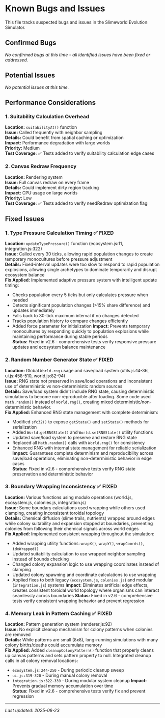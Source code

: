 # Known Bugs and Issues

This file tracks suspected bugs and issues in the Slimeworld Evolution Simulator.

## Confirmed Bugs

*No confirmed bugs at this time - all identified issues have been fixed or addressed.*

## Potential Issues

*No potential issues at this time.*

## Performance Considerations

### 1. Suitability Calculation Overhead
**Location:** `suitabilityAt()` function  
**Issue:** Called frequently with neighbor sampling  
**Details:** Could benefit from spatial caching or optimization  
**Impact:** Performance degradation with large worlds  
**Priority:** Medium  
**Test Coverage:** ✅ Tests added to verify suitability calculation edge cases

### 2. Canvas Redraw Frequency
**Location:** Rendering system  
**Issue:** Full canvas redraw on every frame  
**Details:** Could implement dirty region tracking  
**Impact:** CPU usage on large worlds  
**Priority:** Low  
**Test Coverage:** ✅ Tests added to verify needRedraw optimization flag

## Fixed Issues

### 1. Type Pressure Calculation Timing ✅ FIXED
**Location:** `updateTypePressure()` function (ecosystem.js:11, integration.js:322)  
**Issue:** Called every 30 ticks, allowing rapid population changes to create temporary monocultures before pressure adjustment  
**Details:** Fixed-interval updates were too slow to respond to rapid population explosions, allowing single archetypes to dominate temporarily and disrupt ecosystem balance  
**Fix Applied:** Implemented adaptive pressure system with intelligent update timing:
- Checks population every 5 ticks but only calculates pressure when needed
- Detects significant population changes (>15% share difference) and updates immediately
- Falls back to 30-tick maximum interval if no changes detected
- Tracks population history to compare changes efficiently
- Added force parameter for initialization
**Impact:** Prevents temporary monocultures by responding quickly to population explosions while maintaining performance during stable periods  
**Status:** Fixed in v2.6 - comprehensive tests verify responsive pressure updates and ecosystem balance maintenance

### 2. Random Number Generator State ✅ FIXED
**Location:** Global `World.rng` usage and save/load system (utils.js:14-36, ui.js:458-510, world.js:82-94)  
**Issue:** RNG state not preserved in save/load operations and inconsistent use of deterministic vs non-deterministic random sources  
**Details:** Save/load system didn't include RNG state, causing deterministic simulations to become non-reproducible after loading. Some code used `Math.random()` instead of `World.rng()`, creating mixed deterministic/non-deterministic behavior.  
**Fix Applied:** Enhanced RNG state management with complete determinism:
- Modified `sfc32()` to expose `getState()` and `setState()` methods for serialization
- Added `World.getRNGState()` and `World.setRNGState()` utility functions
- Updated save/load system to preserve and restore RNG state
- Replaced all `Math.random()` calls with `World.rng()` for consistency
- Enhanced RNG with internal state management for reliable serialization
**Impact:** Guarantees complete determinism and reproducibility across save/load operations, eliminating non-deterministic behavior in edge cases  
**Status:** Fixed in v2.6 - comprehensive tests verify RNG state preservation and deterministic behavior

### 3. Boundary Wrapping Inconsistency ✅ FIXED
**Location:** Various functions using modulo operations (world.js, ecosystem.js, colonies.js, integration.js)  
**Issue:** Some boundary calculations used wrapping while others used clamping, creating inconsistent toroidal topology  
**Details:** Chemical diffusion (slime trails, nutrients) wrapped around edges while colony suitability and expansion stopped at boundaries, preventing colonies from following their chemical signals across world edges  
**Fix Applied:** Implemented consistent wrapping throughout the simulation:
- Added wrapping utility functions: `wrapX()`, `wrapY()`, `wrapCoords()`, `idxWrapped()`
- Updated suitability calculation to use wrapped neighbor sampling instead of bounds checking
- Changed colony expansion logic to use wrapping coordinates instead of clamping
- Updated colony spawning and coordinate calculations to use wrapping
- Applied fixes to both legacy (`ecosystem.js`, `colonies.js`) and modular (`integration.js`) systems
**Impact:** Eliminates artificial edge effects, creates consistent toroidal world topology where organisms can interact seamlessly across boundaries
**Status:** Fixed in v2.6 - comprehensive tests verify consistent wrapping behavior and prevent regression

### 4. Memory Leak in Pattern Caching ✅ FIXED
**Location:** Pattern generation system (renderer.js:92)  
**Issue:** No explicit cleanup mechanism for colony patterns when colonies are removed  
**Details:** While patterns are small (8x8), long-running simulations with many colony births/deaths could accumulate memory  
**Fix Applied:** Added `cleanupColonyPattern()` function that properly cleans up canvas patterns and sets pattern property to null. Integrated cleanup calls in all colony removal locations:
- `ecosystem.js:244-250` - During periodic cleanup sweep
- `ui.js:319-320` - During manual colony removal
- `integration.js:322-330` - During modular system cleanup
**Impact:** Prevents gradual memory accumulation over time  
**Status:** Fixed in v2.6 - comprehensive tests verify fix and prevent regression

---
*Last updated: 2025-08-23*
